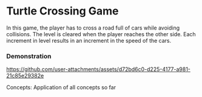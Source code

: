 # Turtle Crossing Game

In this game, the player has to cross a road full of cars while avoiding collisions. The level is cleared when the player reaches the other side. Each increment in level results in an increment in the speed of the cars.

### Demonstration 

https://github.com/user-attachments/assets/d72bd6c0-d225-4177-a981-21c85e29382e

Concepts: Application of all concepts so far
